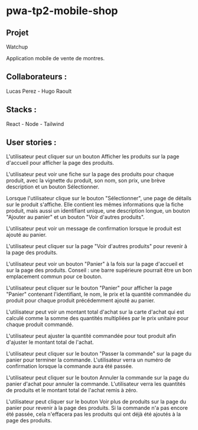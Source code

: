 # pwa-tp2-mobile-shop

## Projet 

Watchup

Application mobile de vente de montres.

## Collaborateurs : 
Lucas Perez - Hugo Raoult

## Stacks : 
React - Node - Tailwind

## User stories :

 L'utilisateur peut cliquer sur un bouton Afficher les produits sur la page d'accueil pour afficher la page des produits.
 
 L'utilisateur peut voir une fiche sur la page des produits pour chaque produit, avec la vignette du produit, son nom, son prix, une brève description et un bouton Sélectionner.
 
 Lorsque l'utilisateur clique sur le bouton "Sélectionner", une page de détails sur le produit s'affiche. Elle contient les mêmes informations que la fiche produit, mais aussi un identifiant unique, une description longue, un bouton "Ajouter au panier" et un bouton "Voir d'autres produits".
 
 L'utilisateur peut voir un message de confirmation lorsque le produit est ajouté au panier.
 
 L'utilisateur peut cliquer sur la page "Voir d'autres produits" pour revenir à la page des produits.
 
 L'utilisateur peut voir un bouton "Panier" à la fois sur la page d'accueil et sur la page des produits. Conseil : une barre supérieure pourrait être un bon emplacement commun pour ce bouton.
 
 L'utilisateur peut cliquer sur le bouton "Panier" pour afficher la page "Panier" contenant l'identifiant, le nom, le prix et la quantité commandée du produit pour chaque produit précédemment ajouté au panier.
 
 L'utilisateur peut voir un montant total d'achat sur la carte d'achat qui est calculé comme la somme des quantités multipliées par le prix unitaire pour chaque produit commandé.
 
 L'utilisateur peut ajuster la quantité commandée pour tout produit afin d'ajuster le montant total de l'achat.
 
 L'utilisateur peut cliquer sur le bouton "Passer la commande" sur la page du panier pour terminer la commande. L'utilisateur verra un numéro de confirmation lorsque la commande aura été passée.
 
 L'utilisateur peut cliquer sur le bouton Annuler la commande sur la page du panier d'achat pour annuler la commande. L'utilisateur verra les quantités de produits et le montant total de l'achat remis à zéro.
 
 L'utilisateur peut cliquer sur le bouton Voir plus de produits sur la page du panier pour revenir à la page des produits. Si la commande n'a pas encore été passée, cela n'effacera pas les produits qui ont déjà été ajoutés à la page des produits.

